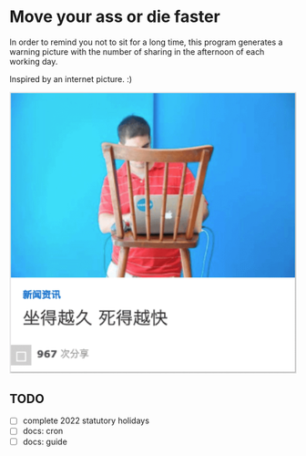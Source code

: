 # Move your ass or die faster

In order to remind you not to sit for a long time, this program generates a warning picture with the number of sharing in the afternoon of each working day.

Inspired by an internet picture. :)

<p align="center">
  <img src="./assets/origin.png">
</p>

## TODO

- [ ] complete 2022 statutory holidays
- [ ] docs: cron
- [ ] docs: guide

